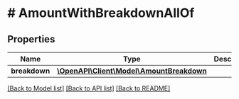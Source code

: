# # AmountWithBreakdownAllOf

## Properties

Name | Type | Description | Notes
------------ | ------------- | ------------- | -------------
**breakdown** | [**\OpenAPI\Client\Model\AmountBreakdown**](AmountBreakdown.md) |  | [optional]

[[Back to Model list]](../../README.md#models) [[Back to API list]](../../README.md#endpoints) [[Back to README]](../../README.md)

